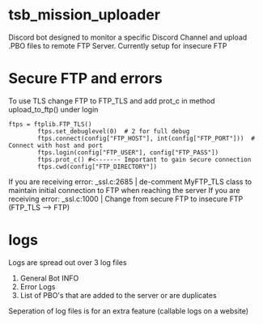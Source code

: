 # tsb_mission_uploader
Discord bot designed to monitor a specific Discord Channel and upload .PBO files to remote FTP Server.
Currently setup for insecure FTP

# Secure FTP and errors
To use TLS change FTP to FTP_TLS and add prot_c in method upload_to_ftp() under login
```
ftps = ftplib.FTP_TLS()
        ftps.set_debuglevel(0)  # 2 for full debug
        ftps.connect(config["FTP_HOST"], int(config["FTP_PORT"]))  # Connect with host and port
        ftps.login(config["FTP_USER"], config["FTP_PASS"]) 
        ftps.prot_c() #<------- Important to gain secure connection
        ftps.cwd(config["FTP_DIRECTORY"])
```
If you are receiving error: _ssl.c:2685 | de-comment MyFTP_TLS class to maintain initial connection to FTP when reaching the server
If you are receiving error: _ssl.c:1000 | Change from secure FTP to insecure FTP (FTP_TLS --> FTP)

# logs 
Logs are spread out over 3 log files
1. General Bot INFO
2. Error Logs
3. List of PBO's that are added to the server or are duplicates

Seperation of log files is for an extra feature (callable logs on a website)
